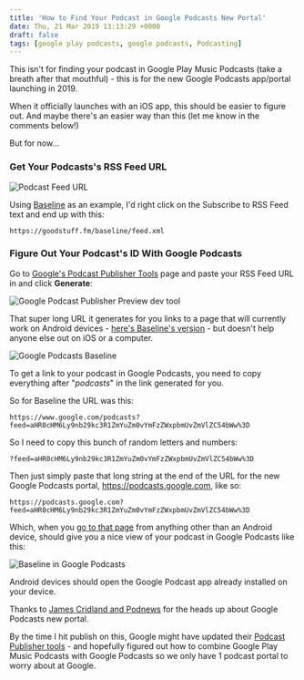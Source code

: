 ```yaml
---
title: 'How to Find Your Podcast in Google Podcasts New Portal'
date: Thu, 21 Mar 2019 13:13:29 +0000
draft: false
tags: [google play podcasts, google podcasts, Podcasting]
---
```


This isn't for finding your podcast in Google Play Music Podcasts (take a breath after that mouthful) - this is for the new Google Podcasts app/portal launching in 2019.

When it officially launches with an iOS app, this should be easier to figure out. And maybe there's an easier way than this (let me know in the comments below!)

But for now...

### Get Your Podcasts's RSS Feed URL

![Podcast Feed URL](http://www.lemonproductions.ca/wp-content/uploads/2019/03/Podcast-Feed-URL-1140x530.jpg)

Using [Baseline](https://goodstuff.fm/baseline/) as an example, I'd right click on the Subscribe to RSS Feed text and end up with this:

```
https://goodstuff.fm/baseline/feed.xml
```

### Figure Out Your Podcast's ID With Google Podcasts

Go to [Google's Podcast Publisher Tools](https://search.google.com/devtools/podcast/preview) page and paste your RSS Feed URL in and click **Generate**:

![Google Podcast Publisher Preview dev tool](http://www.lemonproductions.ca/wp-content/uploads/2019/03/Google-Podcasts-Preview-1140x516.jpg)

That super long URL it generates for you links to a page that will currently work on Android devices - [here's Baseline's version](https://www.google.com/podcasts?feed=aHR0cHM6Ly9nb29kc3R1ZmYuZm0vYmFzZWxpbmUvZmVlZC54bWw%3D) - but doesn't help anyone else out on iOS or a computer.

![Google Podcasts Baseline](http://www.lemonproductions.ca/wp-content/uploads/2019/03/Google-Podcasts-Baseline.jpg)

To get a link to your podcast in Google Podcasts, you need to copy everything after "_podcasts_" in the link generated for you.

So for Baseline the URL was this:

```
https://www.google.com/podcasts?feed=aHR0cHM6Ly9nb29kc3R1ZmYuZm0vYmFzZWxpbmUvZmVlZC54bWw%3D
```

So I need to copy this bunch of random letters and numbers:

```
?feed=aHR0cHM6Ly9nb29kc3R1ZmYuZm0vYmFzZWxpbmUvZmVlZC54bWw%3D
```

Then just simply paste that long string at the end of the URL for the new Google Podcasts portal, https://podcasts.google.com, like so:

```
https://podcasts.google.com?feed=aHR0cHM6Ly9nb29kc3R1ZmYuZm0vYmFzZWxpbmUvZmVlZC54bWw%3D
```

Which, when you [go to that page](https://podcasts.google.com?feed=aHR0cHM6Ly9nb29kc3R1ZmYuZm0vYmFzZWxpbmUvZmVlZC54bWw%3D) from anything other than an Android device, should give you a nice view of your podcast in Google Podcasts like this:

![Baseline in Google Podcasts](http://www.lemonproductions.ca/wp-content/uploads/2019/03/Baseline-in-Google-Podcasts-872x800.jpg)

Android devices should open the Google Podcast app already installed on your device.

Thanks to [James Cridland and Podnews](https://podnews.net/update/google-podcasts-web) for the heads up about Google Podcasts new portal.

By the time I hit publish on this, Google might have updated their [Podcast Publisher tools](https://play.google.com/music/podcasts/publish?u=0#) - and hopefully figured out how to combine Google Play Music Podcasts with Google Podcasts so we only have 1 podcast portal to worry about at Google.
